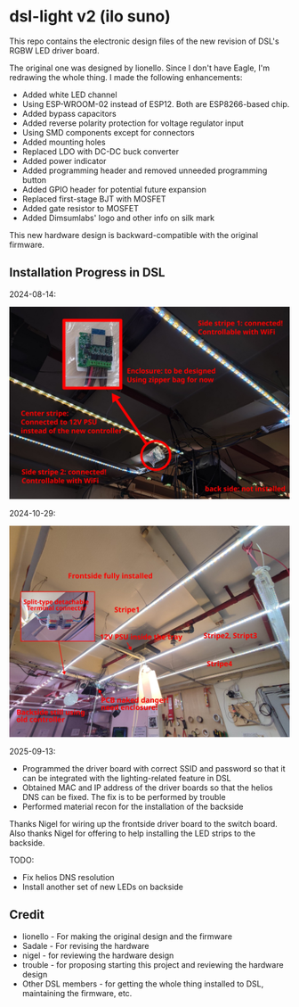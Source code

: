 # dsl-light v2 (ilo suno)

This repo contains the electronic design files of the new revision of DSL's RGBW LED driver board.

The original one was designed by lionello. Since I don't have Eagle, I'm redrawing the whole thing. I made the following enhancements:

* Added white LED channel
* Using ESP-WROOM-02 instead of ESP12. Both are ESP8266-based chip.
* Added bypass capacitors
* Added reverse polarity protection for voltage regulator input
* Using SMD components except for connectors
* Added mounting holes
* Replaced LDO with DC-DC buck converter
* Added power indicator
* Added programming header and removed unneeded programming button
* Added GPIO header for potential future expansion
* Replaced first-stage BJT with MOSFET
* Added gate resistor to MOSFET
* Added Dimsumlabs' logo and other info on silk mark

This new hardware design is backward-compatible with the original firmware.

## Installation Progress in DSL

2024-08-14:

![Pic showing the Current Installation Progress in DSL as of 2024-08-14](./docs/progress.jpg)

2024-10-29:

![Pic showing the Current Installation Progress in DSL as of 2024-10-29](./docs/progress2.jpg)

2025-09-13:

* Programmed the driver board with correct SSID and password so that it can be integrated with the lighting-related feature in DSL
* Obtained MAC and IP address of the driver boards so that the helios DNS can be fixed. The fix is to be performed by trouble
* Performed material recon for the installation of the backside

Thanks Nigel for wiring up the frontside driver board to the switch board. Also thanks Nigel for offering to help installing the LED strips to the backside.

TODO:

* Fix helios DNS resolution
* Install another set of new LEDs on backside

## Credit

* lionello - For making the original design and the firmware
* Sadale - For revising the hardware
* nigel - for reviewing the hardware design
* trouble - for proposing starting this project and reviewing the hardware design
* Other DSL members - for getting the whole thing installed to DSL, maintaining the firmware, etc.
